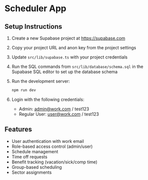 # Scheduler App

## Setup Instructions

1. Create a new Supabase project at https://supabase.com

2. Copy your project URL and anon key from the project settings

3. Update `src/lib/supabase.ts` with your project credentials

4. Run the SQL commands from `src/lib/database/schema.sql` in the Supabase SQL editor to set up the database schema

5. Run the development server:
   ```bash
   npm run dev
   ```

6. Login with the following credentials:
   - Admin: admin@work.com / test123
   - Regular User: user@work.com / test123

## Features

- User authentication with work email
- Role-based access control (admin/user)
- Schedule management
- Time off requests
- Benefit tracking (vacation/sick/comp time)
- Group-based scheduling
- Sector assignments
